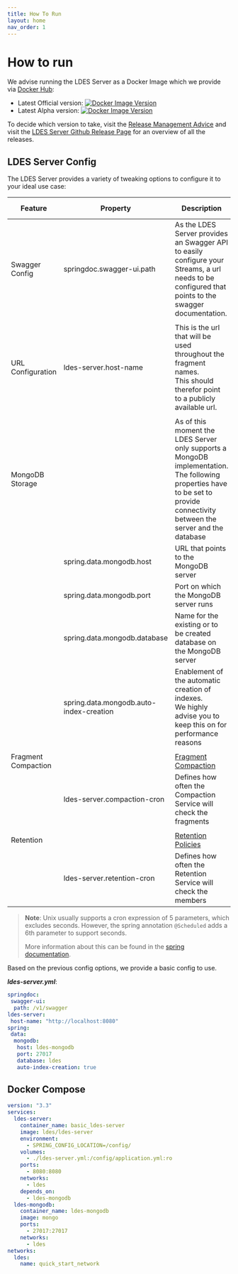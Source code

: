 ```yaml
---
title: How To Run
layout: home
nav_order: 1
---
```


# How to run 

We advise running the LDES Server as a Docker Image which we provide via [Docker Hub](https://hub.docker.com/r/ldes/ldes-server/):

* Latest Official version: [![Docker Image Version](https://img.shields.io/docker/v/ldes/ldes-server/latest)](https://hub.docker.com/r/ldes/ldes-server/tags)
* Latest Alpha version: [![Docker Image Version](https://img.shields.io/docker/v/ldes/ldes-server)](https://hub.docker.com/r/ldes/ldes-server/tags)

To decide which version to take, visit the [Release Management Advice](https://informatievlaanderen.github.io/VSDS-Tech-Docs/release/Release_Management#which-version-should-i-use)
 and visit the [LDES Server Github Release Page](https://github.com/Informatievlaanderen/VSDS-LDESServer4J/releases/) for an overview of all the releases.

## LDES Server Config

The LDES Server provides a variety of tweaking options to configure it to your ideal use case:

| Feature             | Property                                | Description                                                                                                                                                                        | Default Value |
|---------------------|-----------------------------------------|------------------------------------------------------------------------------------------------------------------------------------------------------------------------------------|---------------|
| Swagger Config      | springdoc.swagger-ui.path               | As the LDES Server provides an Swagger API to easily configure your Streams, a url needs to be configured that points to the swagger documentation.                                |               |
|                     |                                         |                                                                                                                                                                                    |               |
| URL Configuration   | ldes-server.host-name                   | This is the url that will be used throughout the fragment names. <br>This should therefor point to a publicly available url.                                                       |               |
|                     |                                         |                                                                                                                                                                                    |               |
| MongoDB Storage     |                                         | As of this moment the LDES Server only supports a MongoDB implementation. <br> The following properties have to be set to provide connectivity between the server and the database |               |
|                     | spring.data.mongodb.host                | URL that points to the MongoDB server                                                                                                                                              |               |
|                     | spring.data.mongodb.port                | Port on which the MongoDB server runs                                                                                                                                              |               |
|                     | spring.data.mongodb.database            | Name for the existing or to be created database on the MongoDB server                                                                                                              |               |
|                     | spring.data.mongodb.auto-index-creation | Enablement of the automatic creation of indexes. <br> We highly advise you to keep this on for performance reasons                                                                 |               |
|                     |                                         |                                                                                                                                                                                    |               |
| Fragment Compaction |                                         | [Fragment Compaction](./features/compaction)                                                                                                                                       |               |                                                                                                                                 |
|                     | ldes-server.compaction-cron             | Defines how often the Compaction Service will check the fragments                                                                                                                  | 0 0 0 * * *   |
|                     |                                         |                                                                                                                                                                                    |               |
| Retention           |                                         | [Retention Policies](./configuration/retention-policies)                                                                                                                           |               |
|                     | ldes-server.retention-cron              | Defines how often the Retention Service will check the members                                                                                                                     | 0 0 0 * * *   |

> **Note**: Unix usually supports a cron expression of 5 parameters, which excludes seconds. However, the spring annotation `@Scheduled` adds a 6th parameter to support seconds.
>
> More information about this can be found in the [spring documentation](https://docs.spring.io/spring-framework/docs/current/javadoc-api/org/springframework/scheduling/support/CronExpression.html).

Based on the previous config options, we provide a basic config to use.

***ldes-server.yml***:
````yaml
springdoc:
 swagger-ui:
  path: /v1/swagger
ldes-server:
 host-name: "http://localhost:8080"
spring:
 data:
  mongodb:
   host: ldes-mongodb
   port: 27017
   database: ldes
   auto-index-creation: true
````

## Docker Compose

````yaml
version: "3.3"
services:
  ldes-server:
    container_name: basic_ldes-server
    image: ldes/ldes-server
    environment:
      - SPRING_CONFIG_LOCATION=/config/
    volumes:
      - ./ldes-server.yml:/config/application.yml:ro
    ports:
      - 8080:8080
    networks:
      - ldes
    depends_on:
      - ldes-mongodb
  ldes-mongodb:
    container_name: ldes-mongodb
    image: mongo
    ports:
      - 27017:27017
    networks:
      - ldes
networks:
  ldes:
    name: quick_start_network
````
